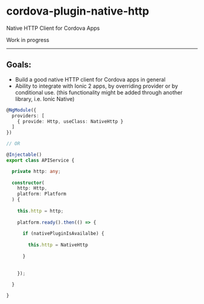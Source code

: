 # cordova-plugin-native-http
Native HTTP Client for Cordova Apps

Work in progress

---

## Goals:

- Build a good native HTTP client for Cordova apps in general 
- Ability to integrate with Ionic 2 apps, by overriding provider or by conditional use. (this functionality might be added through another library, i.e. Ionic Native)
```ts
@NgModule({
  providers: [
    { provide: Http, useClass: NativeHttp }
  ]
})

// OR

@Injectable()
export class APIService {

  private http: any;
  
  constructor(
    http: Http,
    platform: Platform
  ) {
   
    this.http = http;
    
    platform.ready().then(() => {
    
      if (nativePluginIsAvailalbe) {
        
        this.http = NativeHttp
      
      }
    
    
    });
  
  }

}

```